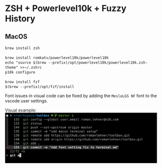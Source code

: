 # ZSH + Powerlevel10k + Fuzzy History

## MacOS

	brew install zsh

	brew install romkatv/powerlevel10k/powerlevel10k
	echo "source $(brew --prefix)/opt/powerlevel10k/powerlevel10k.zsh-theme" >>~/.zshrc
	p10k configure

	brew install fzf
	$(brew --prefix)/opt/fzf/install	

Font issues in visual code can be fixed by adding the `MesloLGS NF` font to the vscode user settings.

Visual example:
![zsh](images/zsh_setup_example.png)